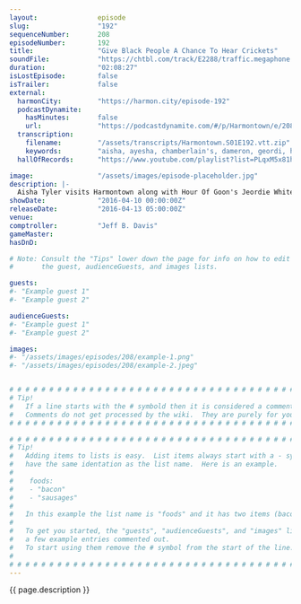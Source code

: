 ```yaml
---
layout:               episode
slug:                 "192"
sequenceNumber:       208
episodeNumber:        192
title:                "Give Black People A Chance To Hear Crickets"
soundFile:            "https://chtbl.com/track/E2288/traffic.megaphone.fm/STA4323981266.mp3?updated=1560376564"
duration:             "02:08:27"
isLostEpisode:        false
isTrailer:            false
external:
  harmonCity:         "https://harmon.city/episode-192"
  podcastDynamite:
    hasMinutes:       false
    url:              "https://podcastdynamite.com/#/p/Harmontown/e/208/192"
  transcription:
    filename:         "/assets/transcripts/Harmontown.S01E192.vtt.zip"
    keywords:         "aisha, ayesha, chamberlain's, dameron, geordi, handleman, lobot, lobot's, myron, twiz, zootopia, simons, jordy, dreadlock, hillier, awakens, kombucha, mimosa, fedex, gracie, brunch, lando, simmons, po, palmer"
  hallOfRecords:      "https://www.youtube.com/playlist?list=PLqxM5x81hNOYYy-fQDCkPD9Au8aiwUuPC"

image:                "/assets/images/episode-placeholder.jpg"
description: |-
  Aisha Tyler visits Harmontown along with Hour Of Goon's Jeordie White and Fred Sablan for some complete insanity.
showDate:             "2016-04-10 00:00:00Z"
releaseDate:          "2016-04-13 05:00:00Z"
venue:                
comptroller:          "Jeff B. Davis"
gameMaster:           
hasDnD:               

# Note: Consult the "Tips" lower down the page for info on how to edit
#       the guest, audienceGuests, and images lists.

guests:
#- "Example guest 1"
#- "Example guest 2"

audienceGuests:
#- "Example guest 1"
#- "Example guest 2"

images:
#- "/assets/images/episodes/208/example-1.png"
#- "/assets/images/episodes/208/example-2.jpeg"


# # # # # # # # # # # # # # # # # # # # # # # # # # # # # # # # # # # # # # # # # # # # #
# Tip!
#   If a line starts with the # symbold then it is considered a comment.
#   Comments do not get processed by the wiki.  They are purely for your information.
# # # # # # # # # # # # # # # # # # # # # # # # # # # # # # # # # # # # # # # # # # # # #

# # # # # # # # # # # # # # # # # # # # # # # # # # # # # # # # # # # # # # # # # # # # #
# Tip!
#   Adding items to lists is easy.  List items always start with a - symbol and have
#   have the same identation as the list name.  Here is an example.
#
#    foods:
#    - "bacon"
#    - "sausages"
#
#   In this example the list name is "foods" and it has two items (bacon, and sausages).
#
#   To get you started, the "guests", "audienceGuests", and "images" lists below have
#   a few example entries commented out.
#   To start using them remove the # symbol from the start of the line.
#
# # # # # # # # # # # # # # # # # # # # # # # # # # # # # # # # # # # # # # # # # # # # #
---
```


<!-- The episode description will be rendered here -->
{{ page.description }}

<!-- Add your content BELOW here -->
<!-- vvvvvvvvvvvvvvvvvvvvvvvvvvv -->




<!-- ^^^^^^^^^^^^^^^^^^^^^^^^^^^ -->
<!-- Add your content ABOVE here -->

<!-- The episode gallery will be rendered here -->